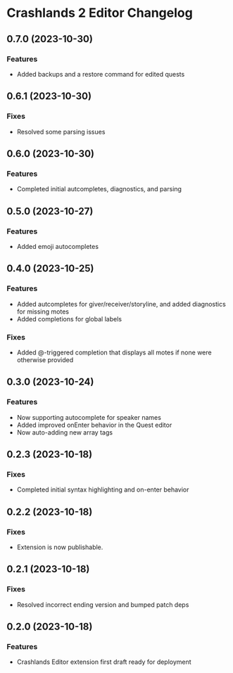 # Crashlands 2 Editor Changelog

## 0.7.0 (2023-10-30)

### Features

- Added backups and a restore command for edited quests

## 0.6.1 (2023-10-30)

### Fixes

- Resolved some parsing issues

## 0.6.0 (2023-10-30)

### Features

- Completed initial autcompletes, diagnostics, and parsing

## 0.5.0 (2023-10-27)

### Features

- Added emoji autocompletes

## 0.4.0 (2023-10-25)

### Features

- Added autcompletes for giver/receiver/storyline, and added diagnostics for missing motes
- Added completions for global labels

### Fixes

- Added @-triggered completion that displays all motes if none were otherwise provided

## 0.3.0 (2023-10-24)

### Features

- Now supporting autocomplete for speaker names
- Added improved onEnter behavior in the Quest editor
- Now auto-adding new array tags

## 0.2.3 (2023-10-18)

### Fixes

- Completed initial syntax highlighting and on-enter behavior

## 0.2.2 (2023-10-18)

### Fixes

- Extension is now publishable.

## 0.2.1 (2023-10-18)

### Fixes

- Resolved incorrect ending version and bumped patch deps

## 0.2.0 (2023-10-18)

### Features

- Crashlands Editor extension first draft ready for deployment
